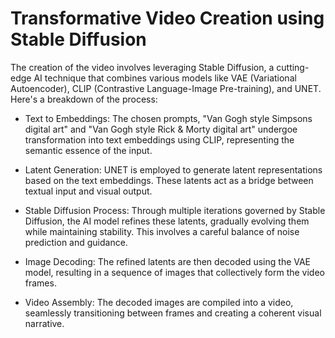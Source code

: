 # Transformative Video Creation using Stable Diffusion

The creation of the video involves leveraging Stable Diffusion, a cutting-edge AI technique that combines various models like VAE (Variational Autoencoder), CLIP (Contrastive Language-Image Pre-training), and UNET. Here's a breakdown of the process:

- Text to Embeddings: The chosen prompts, "Van Gogh style Simpsons digital art" and "Van Gogh style Rick & Morty digital art" undergoe transformation into text embeddings using CLIP, representing the semantic essence of the input.

- Latent Generation: UNET is employed to generate latent representations based on the text embeddings. These latents act as a bridge between textual input and visual output.

- Stable Diffusion Process: Through multiple iterations governed by Stable Diffusion, the AI model refines these latents, gradually evolving them while maintaining stability. This involves a careful balance of noise prediction and guidance.

- Image Decoding: The refined latents are then decoded using the VAE model, resulting in a sequence of images that collectively form the video frames.

- Video Assembly: The decoded images are compiled into a video, seamlessly transitioning between frames and creating a coherent visual narrative.

